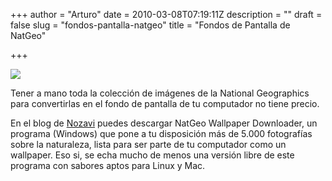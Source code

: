 +++
author = "Arturo"
date = 2010-03-08T07:19:11Z
description = ""
draft = false
slug = "fondos-pantalla-natgeo"
title = "Fondos de Pantalla de NatGeo"

+++

![](/images/import/196-NatGeo_Wallpaper_Downloader.jpg)

Tener a mano toda la colección de imágenes de la National Geographics para convertirlas en el fondo de pantalla de tu computador no tiene precio.

En el blog de [Nozavi](http://apps.nozavi.com/) puedes descargar NatGeo Wallpaper Downloader, un programa (Windows)  que pone a tu disposición más de 5.000 fotografías sobre la naturaleza, lista para ser parte de tu computador como un wallpaper. Eso si, se echa mucho de menos una versión libre de este programa con sabores aptos para Linux y Mac.
